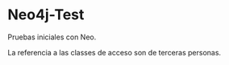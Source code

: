 # Neo4j-Test 
Pruebas iniciales con Neo.

La referencia a las classes de acceso son de terceras personas. 
